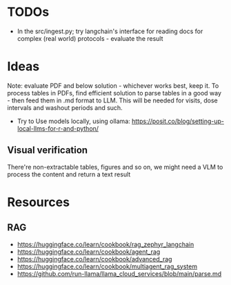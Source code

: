 # TODOs
- In the src/ingest.py; try langchain's interface for reading docs for complex (real world) protocols - evaluate the result

# Ideas
Note: evaluate PDF and below solution - whichever works best, keep it.
To process tables in PDFs, find efficient solution to parse tables in a good way - then feed them in .md format to LLM.
This will be needed for visits, dose intervals and washout periods and such.

- Try to Use models locally, using ollama: https://posit.co/blog/setting-up-local-llms-for-r-and-python/

## Visual verification
There're non-extractable tables, figures and so on, we might need a VLM to process the content and return a text result

# Resources
## RAG
- https://huggingface.co/learn/cookbook/rag_zephyr_langchain
- https://huggingface.co/learn/cookbook/agent_rag
- https://huggingface.co/learn/cookbook/advanced_rag
- https://huggingface.co/learn/cookbook/multiagent_rag_system
- https://github.com/run-llama/llama_cloud_services/blob/main/parse.md
